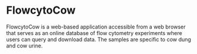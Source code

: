 # FlowcytoCow
FlowcytoCow is a web-based application accessible from a web browser that serves as an online database of flow cytometry experiments where users can query and download data. The samples are specific to cow dung and cow urine.
